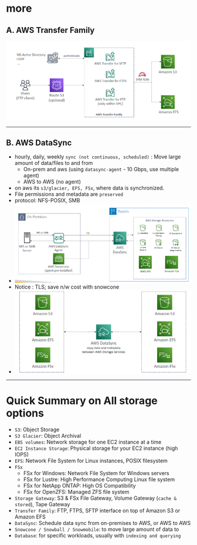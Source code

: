 # more
## A. AWS Transfer Family
![img.png](../99_img/storage/img.png)

---
## B. AWS DataSync
- hourly, daily, weekly `sync (not continuous, scheduled)` : Move large amount of data/files to and from 
  - On-prem and aws (using `datasync-agent` - 10 Gbps, use multiple agent)
  - AWS to AWS (no agent)
- on aws its `s3/glacier, EFS, FSx`, where data is synchronized.
- File permissions and metadata are `preserved`
- protocol: NFS-POSIX, SMB
- ![img_1.png](../99_img/storage/img_1.png)
- Notice : TLS; save n/w cost with snowcone
- ![img_2.png](../99_img/storage/img_2.png)

---

# Quick Summary on All storage options
- `S3`: Object Storage
- `S3 Glacier`: Object Archival
- `EBS volumes`: Network storage for one EC2 instance at a time
- `EC2 Instance Storage`: Physical storage for your EC2 instance (high IOPS)
- `EFS`: Network File System for Linux instances, POSIX filesystem
- `FSx`
  - FSx for Windows: Network File System for Windows servers
  - FSx for Lustre: High Performance Computing Linux file system
  - FSx for NetApp ONTAP: High OS Compatibility
  - FSx for OpenZFS: Managed ZFS file system
- `Storage Gateway`: S3 & FSx File Gateway, Volume Gateway (`cache & stored`), Tape Gateway
- `Transfer Family`: FTP, FTPS, SFTP interface on top of Amazon S3 or Amazon EFS
- `DataSync`: Schedule data sync from on-premises to AWS, or AWS to AWS
- `Snowcone / Snowball / Snowmobile`: to move large amount of data to
- `Database`: for specific workloads, usually with `indexing and querying`
